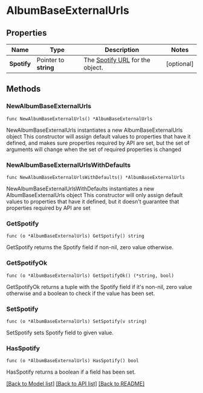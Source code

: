 # AlbumBaseExternalUrls

## Properties

Name | Type | Description | Notes
------------ | ------------- | ------------- | -------------
**Spotify** | Pointer to **string** | The [Spotify URL](/documentation/web-api/concepts/spotify-uris-ids) for the object.  | [optional] 

## Methods

### NewAlbumBaseExternalUrls

`func NewAlbumBaseExternalUrls() *AlbumBaseExternalUrls`

NewAlbumBaseExternalUrls instantiates a new AlbumBaseExternalUrls object
This constructor will assign default values to properties that have it defined,
and makes sure properties required by API are set, but the set of arguments
will change when the set of required properties is changed

### NewAlbumBaseExternalUrlsWithDefaults

`func NewAlbumBaseExternalUrlsWithDefaults() *AlbumBaseExternalUrls`

NewAlbumBaseExternalUrlsWithDefaults instantiates a new AlbumBaseExternalUrls object
This constructor will only assign default values to properties that have it defined,
but it doesn't guarantee that properties required by API are set

### GetSpotify

`func (o *AlbumBaseExternalUrls) GetSpotify() string`

GetSpotify returns the Spotify field if non-nil, zero value otherwise.

### GetSpotifyOk

`func (o *AlbumBaseExternalUrls) GetSpotifyOk() (*string, bool)`

GetSpotifyOk returns a tuple with the Spotify field if it's non-nil, zero value otherwise
and a boolean to check if the value has been set.

### SetSpotify

`func (o *AlbumBaseExternalUrls) SetSpotify(v string)`

SetSpotify sets Spotify field to given value.

### HasSpotify

`func (o *AlbumBaseExternalUrls) HasSpotify() bool`

HasSpotify returns a boolean if a field has been set.


[[Back to Model list]](../README.md#documentation-for-models) [[Back to API list]](../README.md#documentation-for-api-endpoints) [[Back to README]](../README.md)


